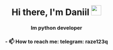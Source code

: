 <h1 align="center">Hi there, I'm Daniil 
<img src="https://github.com/blackcater/blackcater/raw/main/images/Hi.gif" height="32"/></h1>
<h3 align="center">Im python developer</h3>
<h3 align="center"> - 📫 How to reach me: telegram: raze123q</h3>
